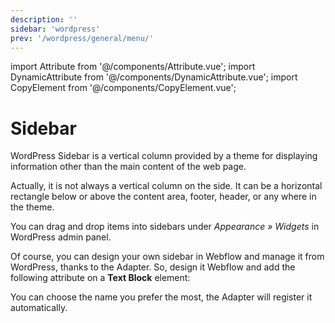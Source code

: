 ```yaml
---
description: ''
sidebar: 'wordpress'
prev: '/wordpress/general/menu/'
---
```

import Attribute from '@/components/Attribute.vue';
import DynamicAttribute from '@/components/DynamicAttribute.vue';
import CopyElement from '@/components/CopyElement.vue';

# Sidebar
WordPress Sidebar is a vertical column provided by a theme for displaying information other than the main content of the web page. 

<div align="center">
  <g-image src="~/assets/images/wordpress-sidebar.jpg" />
</div>

Actually, it is not always a vertical column on the side. It can be a horizontal rectangle below or above the content area, footer, header, or any where in the theme.

<div align="center">
  <g-image src="~/assets/images/sidebars-wordpress.png" />
</div>

You can drag and drop items into sidebars under *Appearance » Widgets* in WordPress admin panel.

Of course, you can design your own sidebar in Webflow and manage it from WordPress, thanks to the Adapter. So, design it Webflow and add the following attribute on a **Text Block** element:

<DynamicAttribute name="sidebar" value="your-sidebar-name" />

You can choose the name you prefer the most, the Adapter will register it automatically.